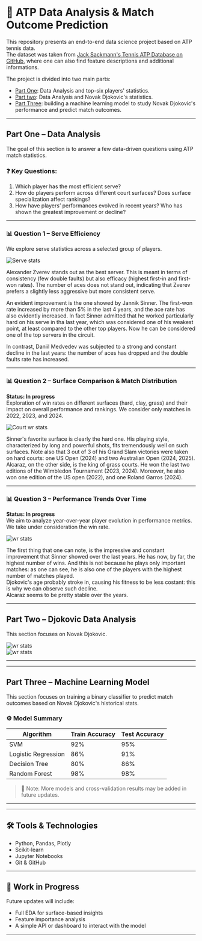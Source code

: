 # 🎾 ATP Data Analysis & Match Outcome Prediction

This repository presents an end-to-end data science project based on ATP tennis data.  
The dataset was taken from [Jack Sackmann's Tennis ATP Database on GitHub](https://github.com/JeffSackmann/tennis_atp), where one can also find feature descriptions and additional informations.

The project is divided into two main parts:
- [Part One](#part-one-exploratory-data-analysis): Data Analysis and top-six players' statistics.
- [Part two](#part-two-djokovic_exploratory-data-analysis): Data Analysis and Novak Djokovic's statistics.
- [Part Three](#part-two-machine-learning-model): building a machine learning model to study Novak Djokovic's performance and predict match outcomes.

---

## Part One – Data Analysis

The goal of this section is to answer a few data-driven questions using ATP match statistics.

### ❓ Key Questions:
1. Which player has the most efficient serve?
2. How do players perform across different court surfaces? Does surface specialization affect rankings?
3. How have players’ performances evolved in recent years? Who has shown the greatest improvement or decline?

---

### 📊 Question 1 – Serve Efficiency
We explore serve statistics across a selected group of players.

![Serve stats](analysis/figures/serve_labeled.png "Serve stats")

Alexander Zverev stands out as the best server. This is meant in terms of consistency (few double faults) but also efficacy (highest first-in and first-won rates). The number of aces does not stand out, indicating that Zverev prefers a slightly less aggressive but more consistent serve.  
  
An evident improvement is the one showed by Jannik Sinner. The first-won rate increased by more than 5% in the last 4 years, and the ace rate has also evidently increased. In fact Sinner admitted that he worked particularly hard on his serve in tha last year, which was considered one of his weakest point, at least compared to the other top players. Now he can be considered one of the top servers in the circuit.  
  
In contrast, Daniil Medvedev was subjected to a strong and constant decline in the last years: the number of aces has dropped and the double faults rate has increased.

---

### 📊 Question 2 – Surface Comparison & Match Distribution  
**Status: In progress**  
Exploration of win rates on different surfaces (hard, clay, grass) and their impact on overall performance and rankings. We consider only matches in 2022, 2023, and 2024.  

![Court wr stats](analysis/figures/court_winrates.png "Court surface win rates")

Sinner's favorite surface is clearly the hard one. His playing style, characterized by long and powerful shots, fits tremendously well on such surfaces. Note also that 3 out of 3 of his Grand Slam victories were taken on hard courts: one US Open (2024) and two Australian Open (2024, 2025).  
Alcaraz, on the other side, is the king of grass courts. He won the last two editions of the Wimbledon Tournament (2023, 2024). Moreover, he also won one edition of the US open (2022), and one Roland Garros (2024).

---

### 📊 Question 3 – Performance Trends Over Time  
**Status: In progress**  
We aim to analyze year-over-year player evolution in performance metrics. We take under consideration the win rate.

![wr stats](analysis/figures/winrate_per_year.png "Win rate per year")  

The first thing that one can note, is the impressive and constant improvement that Sinner showed over the last years. He has now, by far, the highest number of wins. And this is not because he plays only important matches: as one can see, he is also one of the players with the highest number of matches played.  
Djokovic's age probably stroke in, causing his fitness to be less costant: this is why we can observe such decline.  
Alcaraz seems to be pretty stable over the years.

---

## Part Two – Djokovic Data Analysis

This section focuses on Novak Djokovic.  

![wr stats](analysis/figures/djokovic_wr_year.png "Win rate per year")  
![wr stats](analysis/figures/djokovic_rank_year.png "Win rate per year")  

---

---

## Part Three – Machine Learning Model

This section focuses on training a binary classifier to predict match outcomes based on Novak Djokovic's historical stats.

### ⚙️ Model Summary

| Algorithm       | Train Accuracy | Test Accuracy |
|----------------|----------------|---------------|
| SVM             | 92%           | 95%          |
| Logistic Regression | 86%      | 91%          |
| Decision Tree   | 80%           | 86%          |
| Random Forest | 98% | 98% |

> 📌 Note: More models and cross-validation results may be added in future updates.

---



---

## 🛠️ Tools & Technologies

- Python, Pandas, Plotly
- Scikit-learn
- Jupyter Notebooks
- Git & GitHub

---

## 🚧 Work in Progress

Future updates will include:
- Full EDA for surface-based insights
- Feature importance analysis
- A simple API or dashboard to interact with the model

---
